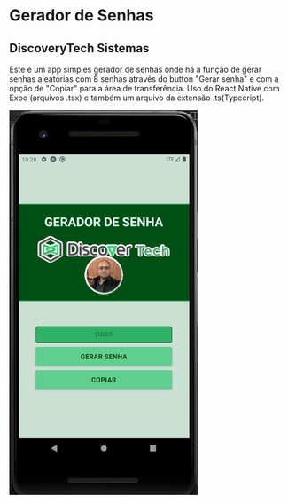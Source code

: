 
# Gerador de Senhas
## DiscoveryTech Sistemas

Este é um app simples gerador de senhas onde há a função de gerar senhas aleatórias com 8 senhas através do button "Gerar senha" e com a opção de "Copiar" para a área de transferência. Uso do React Native com Expo (arquivos .tsx) e também um arquivo da extensão .ts(Typecript).

![Tela do app](https://raw.githubusercontent.com/herbetdesign/reactnative/main/assets/tela%20celular.jpg)
